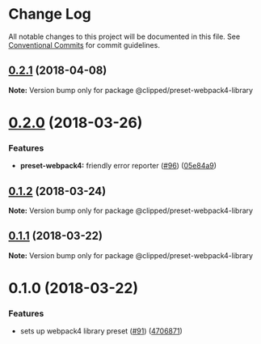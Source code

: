 # Change Log

All notable changes to this project will be documented in this file.
See [Conventional Commits](https://conventionalcommits.org) for commit guidelines.

<a name="0.2.1"></a>
## [0.2.1](https://github.com/clippedjs/clipped/compare/@clipped/preset-webpack4-library@0.2.0...@clipped/preset-webpack4-library@0.2.1) (2018-04-08)




**Note:** Version bump only for package @clipped/preset-webpack4-library

<a name="0.2.0"></a>
# [0.2.0](https://github.com/clippedjs/clipped/compare/@clipped/preset-webpack4-library@0.1.2...@clipped/preset-webpack4-library@0.2.0) (2018-03-26)


### Features

* **preset-webpack4:** friendly error reporter ([#96](https://github.com/clippedjs/clipped/issues/96)) ([05e84a9](https://github.com/clippedjs/clipped/commit/05e84a9))




<a name="0.1.2"></a>
## [0.1.2](https://github.com/clippedjs/clipped/compare/@clipped/preset-webpack4-library@0.1.1...@clipped/preset-webpack4-library@0.1.2) (2018-03-24)




**Note:** Version bump only for package @clipped/preset-webpack4-library

<a name="0.1.1"></a>
## [0.1.1](https://github.com/clippedjs/clipped/compare/@clipped/preset-webpack4-library@0.1.0...@clipped/preset-webpack4-library@0.1.1) (2018-03-22)




**Note:** Version bump only for package @clipped/preset-webpack4-library

<a name="0.1.0"></a>
# 0.1.0 (2018-03-22)


### Features

* sets up webpack4 library preset ([#91](https://github.com/clippedjs/clipped/issues/91)) ([4706871](https://github.com/clippedjs/clipped/commit/4706871))
